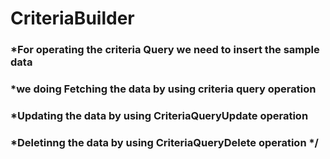 # CriteriaBuilder
### *For operating the criteria Query we need to insert the sample data
### *we doing Fetching the data by using criteria query operation
### *Updating the data by using CriteriaQueryUpdate operation
### *Deletinng the data by using CriteriaQueryDelete operation */
